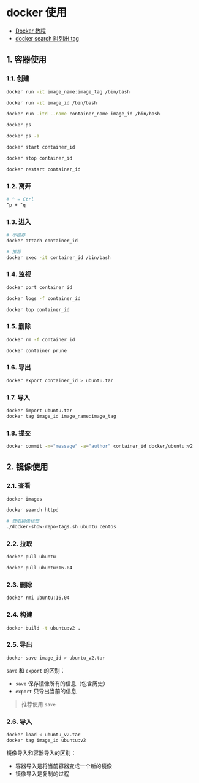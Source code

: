 # docker 使用

- [Docker 教程](https://www.runoob.com/docker/docker-hello-world.html)
- [docker search 时列出 tag](http://suntus.github.io/2017/12/07/docker%20search时列出tag)

## 1. 容器使用

### 1.1. 创建

```bash
docker run -it image_name:image_tag /bin/bash
```

```bash
docker run -it image_id /bin/bash
```

```bash
docker run -itd --name container_name image_id /bin/bash
```

```bash
docker ps
```

```bash
docker ps -a
```

```bash
docker start container_id
```

```bash
docker stop container_id
```

```bash
docker restart container_id
```

### 1.2. 离开

```bash
# ^ = Ctrl
^p + ^q
```

### 1.3. 进入

```bash
# 不推荐
docker attach container_id
```

```bash
# 推荐
docker exec -it container_id /bin/bash
```

### 1.4. 监视

```bash
docker port container_id
```

```bash
docker logs -f container_id
```

```bash
docker top container_id
```

### 1.5. 删除

```bash
docker rm -f container_id
```

```bash
docker container prune
```

### 1.6. 导出

```bash
docker export container_id > ubuntu.tar
```

### 1.7. 导入

```bash
docker import ubuntu.tar
docker tag image_id image_name:image_tag
```

### 1.8. 提交

```bash
docker commit -m="message" -a="author" container_id docker/ubuntu:v2
```

## 2. 镜像使用

### 2.1. 查看

```bash
docker images
```

```bash
docker search httpd
```

```bash
# 获取镜像标签
./docker-show-repo-tags.sh ubuntu centos
```

### 2.2. 拉取

```bash
docker pull ubuntu
```

```bash
docker pull ubuntu:16.04
```

### 2.3. 删除

```bash
docker rmi ubuntu:16.04
```

### 2.4. 构建

```bash
docker build -t ubuntu:v2 .
```

### 2.5. 导出

```bash
docker save image_id > ubuntu_v2.tar
```

`save` 和 `export` 的区别：

- `save` 保存镜像所有的信息（包含历史）
- `export` 只导出当前的信息

> 推荐使用 `save`

### 2.6. 导入

```bash
docker load < ubuntu_v2.tar
docker tag image_id ubuntu:v2
```

镜像导入和容器导入的区别：

- 容器导入是将当前容器变成一个新的镜像
- 镜像导入是复制的过程

